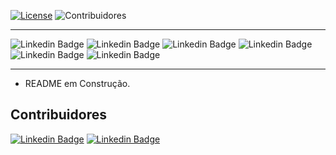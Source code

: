 [![License](https://img.shields.io/badge/License-Apache%202.0-blue.svg)](https://opensource.org/licenses/Apache-2.0)
![Contribuidores](https://badgen.net/badge/Contribuidores/2?icon=github)

<hr>

![Linkedin Badge](https://img.shields.io/badge/.NET-512BD4?style=for-the-badge&logo=dotnet&logoColor=white)
![Linkedin Badge](https://img.shields.io/badge/Visual_Studio-5C2D91?style=for-the-badge&logo=visual%20studio&logoColor=white)
![Linkedin Badge](https://img.shields.io/badge/Swagger-85EA2D?style=for-the-badge&logo=Swagger&logoColor=white)
![Linkedin Badge](https://img.shields.io/badge/xUnity-100000?style=for-the-badge&logo=unity&logoColor=white)
![Linkedin Badge](https://img.shields.io/badge/Insomnia-5849be?style=for-the-badge&logo=Insomnia&logoColor=white)
![Linkedin Badge](https://img.shields.io/badge/Git-F05032?style=for-the-badge&logo=git&logoColor=white)
<hr>

- README em Construção.

## Contribuidores

[![Linkedin Badge](	https://img.shields.io/badge/Lucas%20Paes-0077B5?style=for-the-badge&logo=linkedin&logoColor=white)](https://www.linkedin.com/in/lucastmp/)
[![Linkedin Badge](	https://img.shields.io/badge/Eduardo%20Bueno-0077B5?style=for-the-badge&logo=linkedin&logoColor=white)](https://www.linkedin.com/in/eduardobueno/)
